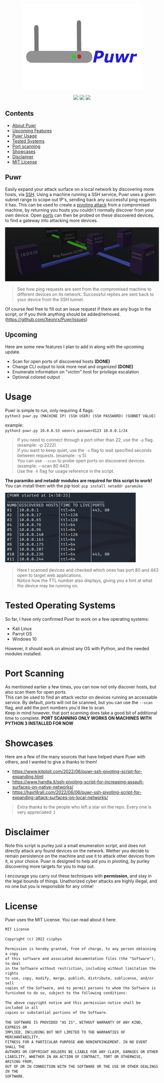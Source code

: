 
<p align="center">
 <img src="https://github.com/Xeonrx/Puwr/blob/main/img/icon.png" width="395" height="280">
 </p>
<p align="center">
 <img src="https://img.shields.io/github/stars/Xeonrx/Puwr?style=social">
 <img src="https://img.shields.io/github/forks/Xeonrx/Puwr?style=social">
 <img src="https://img.shields.io/github/watchers/Xeonrx/Puwr?style=social">
 </p>


## Contents
- [About Puwr](#puwr)
- [Upcoming Features](#upcoming)
- [Puwr Usage](#usage)
- [Tested Systems](#tested-operating-systems)
- [Port scanning](#port-scanning)
- [Showcases](#showcases)
- [Disclaimer](#disclaimer)
- [MIT License](#license)

## Puwr
Easily expand your attack surface on a local network by discovering more hosts, via [SSH](https://en.wikipedia.org/wiki/Secure_Shell).
Using a machine running a SSH service, Puwr uses a given subnet range to scope out IP's, sending back any successful ping requests it has.
This can be used to create a [pivoting attack](https://www.geeksforgeeks.org/pivoting-moving-inside-a-network/) from a compromised machine, by returning you hosts you couldn't normally discover from your own device.
Open [ports](https://en.wikipedia.org/wiki/Port_(computer_networking)) can then be probed on these discovered devices, to find a gateway into attacking more devices.

![LogoImage](https://github.com/Xeonrx/Puwr/blob/main/img/diagram.PNG)
>See how ping requests are sent from the compromised machine to different devices on its network. Successful replies are sent back to your device from the SSH tunnel.

Of course feel free to fill out an issue request if there are any bugs in the script, or if you think anything should be added/removed.
  (https://github.com/Xeonrx/Puwr/issues)


## Upcoming
Here are some new features I plan to add in along with the upcoming update.<br />
- Scan for open ports of discovered hosts **(DONE)**
- Change CLI output to look more neat and organized **(DONE)**
- Enumerate information on "victim" host for privilege escalation
- Optional colored output

# Usage
Puwr is simple to run, only requiring 4 flags: <br />
`python3 puwr.py (MACHINE IP) (SSH USER) (SSH PASSWORD) (SUBNET VALUE)`


example: <br />
`python3 puwr.py 10.0.0.53 xeonrx password123 10.0.0.1/24`


>If you need to connect through a port other than 22, use the `-p` flag. (example: -p 2222)<br />
>If you want to keep quiet, use the `-s` flag to wait specified seconds between requests. (example: -s 5)<br />
>You can use `--scan` to probe open ports on discovered devices. (example: --scan 80 443)<br />
>Use the `-h` flag for usage reference in the script.

**The paramiko and netaddr modules are required for this script to work!** <br />
You can install them with the pip tool:
`pip install netaddr paramiko`

![example](https://github.com/Xeonrx/Puwr/blob/main/img/example.PNG)
>Here I scanned devices and checked which ones has port 80 and 443 open to target web applications.<br />
>Notice how the TTL number also displays, giving you a hint at what the device may be running on.

# Tested Operating Systems
So far, I have only confirmed Puwr to work on a few operating systems:
- Kali Linux
- Parrot OS
- Windows 10

However, it should work on almost any OS with Python, and the needed modules installed.

# Port Scanning
As mentioned earlier a few times, you can now not only discover hosts, but also scan them for open ports.<br />
This can be used to find an attack vector on devices running an accessable service. By default, ports will not
be scanned, but you can use the `--scan` flag, and add the port numbers you'd like to scan.<br />
Keep in mind however, that port scanning does take a good bit of additional time to complete.
**PORT SCANNING ONLY WORKS ON MACHINES WITH PYTHON 3 INSTALLED FOR NOW**

# Showcases
Here are a few of the many sources that have helped share Puwr with others, and I wanted to give a thanks to them!</br>
- https://www.kitploit.com/2022/06/puwr-ssh-pivoting-script-for-expanding.html
- https://www.handla.it/ssh-pivoting-script-for-increasing-assault-surfaces-on-native-networks/
- https://haxf4rall.com/2022/06/06/puwr-ssh-pivoting-script-for-expanding-attack-surfaces-on-local-networks/
>Extra thanks to the people who left a star on the repo. Every one is very appreciated :)

# Disclaimer
Note this script is purley just a small enumeration script, and does not directly attack any found devices on the network.
Wether you decide to remain persistence on the machine and use it to attack other devices from it, is your choice. Puwr
is designed to help aid you in pivoting, by purley discovering more targets for you to map out.

I encourage you carry out these techniques with **permission**, and stay in the legal bounds of things.
Unathorized cyber attacks are highly illegal, and no one but you is responsible for any crime!

# License
Puwr uses the MIT License. You can read about it here:
```
MIT License

Copyright (c) 2022 ciiphys

Permission is hereby granted, free of charge, to any person obtaining a copy
of this software and associated documentation files (the "Software"), to deal
in the Software without restriction, including without limitation the rights
to use, copy, modify, merge, publish, distribute, sublicense, and/or sell
copies of the Software, and to permit persons to whom the Software is
furnished to do so, subject to the following conditions:

The above copyright notice and this permission notice shall be included in all
copies or substantial portions of the Software.

THE SOFTWARE IS PROVIDED "AS IS", WITHOUT WARRANTY OF ANY KIND, EXPRESS OR
IMPLIED, INCLUDING BUT NOT LIMITED TO THE WARRANTIES OF MERCHANTABILITY,
FITNESS FOR A PARTICULAR PURPOSE AND NONINFRINGEMENT. IN NO EVENT SHALL THE
AUTHORS OR COPYRIGHT HOLDERS BE LIABLE FOR ANY CLAIM, DAMAGES OR OTHER
LIABILITY, WHETHER IN AN ACTION OF CONTRACT, TORT OR OTHERWISE, ARISING FROM,
OUT OF OR IN CONNECTION WITH THE SOFTWARE OR THE USE OR OTHER DEALINGS IN THE
SOFTWARE.
```
